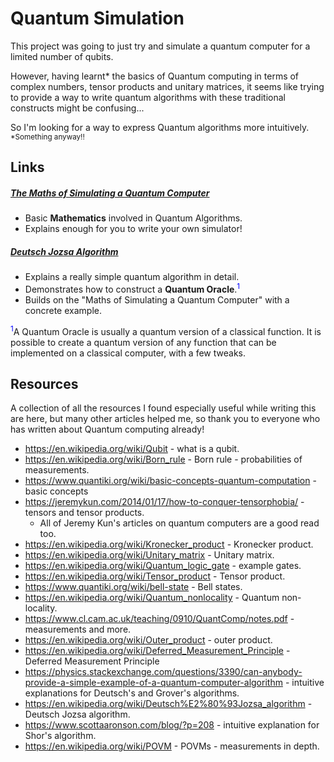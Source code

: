 # Quantum Simulation

This project was going to just try and simulate a quantum computer for a limited number of qubits.

However, having learnt* the basics of Quantum computing in terms of complex numbers, tensor products and unitary
matrices, it seems like trying to provide a way to write quantum algorithms with these traditional constructs
might be confusing...

So I'm looking for a way to express Quantum algorithms more intuitively.
<br><sub>*Something anyway!!</sub>

## Links

##### [The Maths of Simulating a Quantum Computer](TheMathsOfSimulatingaQuantumComputer.md)
* Basic **Mathematics** involved in Quantum Algorithms.
* Explains enough for you to write your own simulator!

##### [Deutsch Jozsa Algorithm](DeutschJozsaAlgorithm.md)
* Explains a really simple quantum algorithm in detail.
* Demonstrates how to construct a **Quantum Oracle**.<span style="color:blue"><sup>1</sup></span>
* Builds on the "Maths of Simulating a Quantum Computer" with a concrete example.

<span style="color:blue"><sup>1</sup></span>A Quantum Oracle is usually a quantum version
of a classical function. It is possible to create a quantum version of any function
that can be implemented on a classical computer, with a few tweaks.

## Resources

A collection of all the resources I found especially useful while writing this are here, but many other
articles helped me, so thank you to everyone who has written about Quantum computing already!

* https://en.wikipedia.org/wiki/Qubit - what is a qubit.
* https://en.wikipedia.org/wiki/Born_rule - Born rule - probabilities of measurements.
* https://www.quantiki.org/wiki/basic-concepts-quantum-computation - basic concepts
* https://jeremykun.com/2014/01/17/how-to-conquer-tensorphobia/ - tensors and tensor products.
  * All of Jeremy Kun's articles on quantum computers are a good read too.
* https://en.wikipedia.org/wiki/Kronecker_product - Kronecker product.
* https://en.wikipedia.org/wiki/Unitary_matrix - Unitary matrix.
* https://en.wikipedia.org/wiki/Quantum_logic_gate - example gates.
* https://en.wikipedia.org/wiki/Tensor_product - Tensor product.
* https://www.quantiki.org/wiki/bell-state - Bell states.
* https://en.wikipedia.org/wiki/Quantum_nonlocality - Quantum non-locality.
* https://www.cl.cam.ac.uk/teaching/0910/QuantComp/notes.pdf - measurements and more.
* https://en.wikipedia.org/wiki/Outer_product - outer product.
* https://en.wikipedia.org/wiki/Deferred_Measurement_Principle - Deferred Measurement Principle
* https://physics.stackexchange.com/questions/3390/can-anybody-provide-a-simple-example-of-a-quantum-computer-algorithm - intuitive
explanations for Deutsch's and Grover's algorithms.
* https://en.wikipedia.org/wiki/Deutsch%E2%80%93Jozsa_algorithm - Deutsch Jozsa algorithm.
* https://www.scottaaronson.com/blog/?p=208 - intuitive explanation for Shor's algorithm.
* https://en.wikipedia.org/wiki/POVM - POVMs - measurements in depth.
